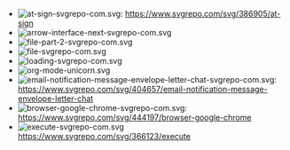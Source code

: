 * ![at-sign-svgrepo-com.svg](at-sign-svgrepo-com.svg): https://www.svgrepo.com/svg/386905/at-sign
* ![arrow-interface-next-svgrepo-com.svg](arrow-interface-next-svgrepo-com.svg)
* ![file-part-2-svgrepo-com.svg](file-part-2-svgrepo-com.svg)
* ![file-svgrepo-com.svg](file-svgrepo-com.svg)
* ![loading-svgrepo-com.svg](loading-svgrepo-com.svg)
* ![org-mode-unicorn.svg](org-mode-unicorn.svg)
* ![email-notification-message-envelope-letter-chat-svgrepo-com.svg](email-notification-message-envelope-letter-chat-svgrepo-com.svg): https://www.svgrepo.com/svg/404657/email-notification-message-envelope-letter-chat
* ![browser-google-chrome-svgrepo-com.svg](browser-google-chrome-svgrepo-com.svg): https://www.svgrepo.com/svg/444197/browser-google-chrome
* ![execute-svgrepo-com.svg](execute-svgrepo-com.svg) https://www.svgrepo.com/svg/366123/execute
